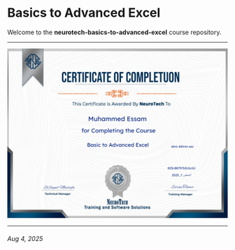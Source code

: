 # Basics to Advanced Excel

Welcome to the **neurotech-basics-to-advanced-excel** course repository.

---

![certificate](./assets/certificate.png)

---

###### Aug 4, 2025